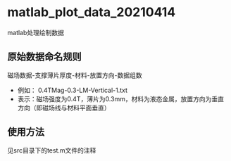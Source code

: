 # matlab_plot_data_20210414
matlab处理绘制数据

## 原始数据命名规则
磁场数据-支撑薄片厚度-材料-放置方向-数据组数
- 例如：
0.4TMag-0.3-LM-Vertical-1.txt
- 表示：磁场强度为0.4T，薄片为0.3mm，材料为液态金属，放置方向为垂直方向（即磁场线与材料平面垂直）

## 使用方法
见src目录下的test.m文件的注释


